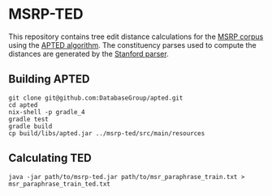 # MSRP-TED

This repository contains tree edit distance calculations for the [MSRP corpus](https://www.microsoft.com/en-us/download/details.aspx?id=52398) using the [APTED  algorithm](https://github.com/DatabaseGroup/apted).
The constituency parses used to compute the distances are generated by the [Stanford parser](https://stanfordnlp.github.io/CoreNLP/parser-standalone.html).

## Building APTED

```shell
git clone git@github.com:DatabaseGroup/apted.git
cd apted
nix-shell -p gradle_4
gradle test
gradle build
cp build/libs/apted.jar ../msrp-ted/src/main/resources
```

## Calculating TED

```shell
java -jar path/to/msrp-ted.jar path/to/msr_paraphrase_train.txt > msr_paraphrase_train_ted.txt
```